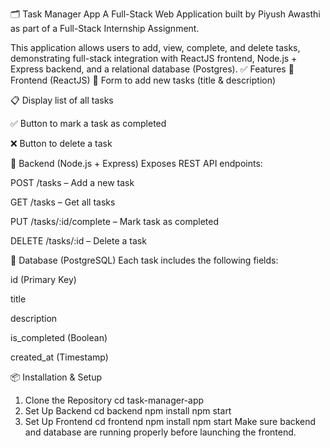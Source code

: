 🗂️ Task Manager App
A Full-Stack Web Application built by Piyush Awasthi as part of a Full-Stack Internship Assignment.

This application allows users to add, view, complete, and delete tasks, demonstrating full-stack integration with ReactJS frontend, Node.js + Express backend, and a relational database (Postgres).
✅ Features
🔹 Frontend (ReactJS)
📝 Form to add new tasks (title & description)

📋 Display list of all tasks

✅ Button to mark a task as completed

❌ Button to delete a task

🔹 Backend (Node.js + Express)
Exposes REST API endpoints:

POST /tasks – Add a new task

GET /tasks – Get all tasks

PUT /tasks/:id/complete – Mark task as completed

DELETE /tasks/:id – Delete a task

🔹 Database (PostgreSQL)
Each task includes the following fields:

id (Primary Key)

title

description

is_completed (Boolean)

created_at (Timestamp)

📦 Installation & Setup
1. Clone the Repository
cd task-manager-app
2. Set Up Backend
cd backend
npm install
npm start
3. Set Up Frontend
cd frontend
npm install
npm start
Make sure backend and database are running properly before launching the frontend.


